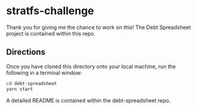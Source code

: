 # stratfs-challenge

Thank you for giving me the chance to work on this! The Debt Spreadsheet project is contained within this repo.

## Directions

Once you have cloned this directory onto your local machine, run the following in a terminal window:

```sh
cd debt-spreadsheet
yarn start
```

A detailed README is contained within the debt-spreadsheet repo.
